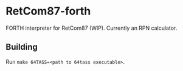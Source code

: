 # RetCom87-forth
FORTH interpreter for RetCom87 (WIP).  Currently an RPN calculator.

## Building

Run `make 64TASS=<path to 64tass executable>`.
